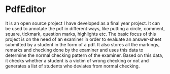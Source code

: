 PdfEditor
=========

It is an open source project I have developed as a final year project. It can be used to annotate the pdf in different ways, like putting a circle, comment, square, tickmark, question marks, highlights etc. The basic focus of this project is on the need of an examiner in order to evaluate an answer-sheet submitted by a student in the form of a pdf. It also stores all the markings, remarks and checking done by the examiner and uses this data to determine the normal checking pattern of the examiner. Based on this data, it checks whether a student is a victim of wrong checking or not and generates a list of students who deviates from normal checking.

